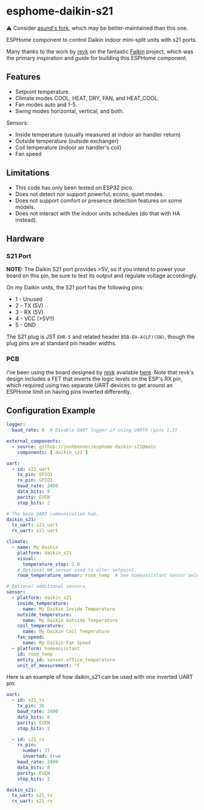 # esphome-daikin-s21

:warning: Consider [asund's fork](https://github.com/asund/esphome-daikin-s21), which may be better-maintained than this one.

ESPHome component to control Daikin indoor mini-split units with s21 ports.

Many thanks to the work by [revk][1] on the fantastic [Faikin][2] project, which
was the primary inspiration and guide for building this ESPHome component.

## Features

- Setpoint temperature.
- Climate modes COOL, HEAT, DRY, FAN, and HEAT_COOL.
- Fan modes auto and 1-5.
- Swing modes horizontal, vertical, and both.

Sensors:
* Inside temperature (usually measured at indoor air handler return)
* Outside temperature (outside exchanger)
* Coil temperature (indoor air handler's coil)
* Fan speed

## Limitations

* This code has only been tested on ESP32 pico.
* Does not detect nor support powerful, econo, quiet modes.
* Does not support comfort or presence detection features on some models.
* Does not interact with the indoor units schedules (do that with HA instead).

## Hardware

### S21 Port

**NOTE:** The Daikin S21 port provides >5V, so if you intend to power your
board on this pin, be sure to test its output and regulate voltage accordingly.

On my Daikin units, the S21 port has the following pins:

* 1 - Unused
* 2 - TX (5V)
* 3 - RX (5V)
* 4 - VCC (>5V!!)
* 5 - GND

The S21 plug is JST `EHR-5` and related header `B5B-EH-A(LF)(SN)`, though the
plug pins are at standard pin header widths.

### PCB

I've been using the board designed by [revk][1] available [here][3]. Note that
revk's design includes a FET that inverts the logic levels on the ESP's RX pin,
which required using two separate UART devices to get around an ESPHome limit
on having pins inverted differently.

[1]: https://github.com/revk
[2]: https://github.com/revk/ESP32-Faikin
[3]: https://github.com/revk/ESP32-Faikin/tree/main/PCB/Faikin

## Configuration Example

```yaml
logger:
  baud_rate: 0  # Disable UART logger if using UART0 (pins 1,3)

external_components:
  - source: github://joshbenner/esphome-daikin-s21@main
    components: [ daikin_s21 ]

uart:
  - id: s21_uart
    tx_pin: GPIO1
    rx_pin: GPIO3
    baud_rate: 2400
    data_bits: 8
    parity: EVEN
    stop_bits: 2

# The base UART communication hub.
daikin_s21:
  tx_uart: s21_uart
  rx_uart: s21_uart

climate:
  - name: My Daikin
    platform: daikin_s21
    visual:
      temperature_step: 1.0
    # Optional HA sensor used to alter setpoint.
    room_temperature_sensor: room_temp  # See homeassistant sensor below

# Optional additional sensors.
sensor:
  - platform: daikin_s21
    inside_temperature:
      name: My Daikin Inside Temperature
    outside_temperature:
      name: My Daikin Outside Temperature
    coil_temperature:
      name: My Daikin Coil Temperature
    fan_speed:
      name: My Daikin Fan Speed
  - platform: homeassistant
    id: room_temp
    entity_id: sensor.office_temperature
    unit_of_measurement: °F
```

Here is an example of how daikin_s21 can be used with one inverted UART pin:

```yaml
uart:
  - id: s21_tx
    tx_pin: 26
    baud_rate: 2400
    data_bits: 8
    parity: EVEN
    stop_bits: 2

  - id: s21_rx
    rx_pin:
      number: 27
      inverted: true
    baud_rate: 2400
    data_bits: 8
    parity: EVEN
    stop_bits: 2

daikin_s21:
  tx_uart: s21_tx
  rx_uart: s21_rx
```
